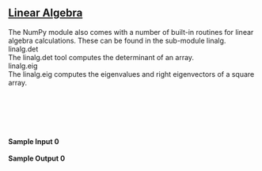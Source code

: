 ## **[Linear Algebra](https://www.hackerrank.com/challenges/np-linear-algebra)** 
The NumPy module also comes with a number of built-in routines for linear algebra calculations. These can be found in the sub-module linalg.<br>linalg.det<br>The linalg.det tool computes the determinant of an array.<br>linalg.eig<br>The linalg.eig computes the eigenvalues and right eigenvectors of a square array.<br><br><br><br><br><br><br>**Sample Input 0**<br><br>**Sample Output 0**<br><br>
